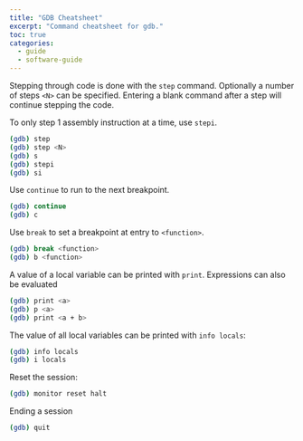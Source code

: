 ```yaml
---
title: "GDB Cheatsheet"
excerpt: "Command cheatsheet for gdb."
toc: true
categories:
  - guide
  - software-guide
---
```


Stepping through code is done with the `step` command. Optionally a number of steps `<N>` can be specified. Entering a blank command after a step will continue stepping the code.

To only step 1 assembly instruction at a time, use `stepi`.

```sh
(gdb) step
(gdb) step <N>
(gdb) s
(gdb) stepi
(gdb) si
```

Use `continue` to run to the next breakpoint.

```sh
(gdb) continue
(gdb) c
```

Use `break` to set a breakpoint at entry to `<function>`.

```sh
(gdb) break <function>
(gdb) b <function>
```

A value of a local variable can be printed with `print`. Expressions can also be evaluated

```sh
(gdb) print <a>
(gdb) p <a> 
(gdb) print <a + b>
```

The value of all local variables can be printed with `info locals`:

```sh
(gdb) info locals
(gdb) i locals
```

Reset the session:

```sh
(gdb) monitor reset halt
```

Ending a session

```sh
(gdb) quit
```